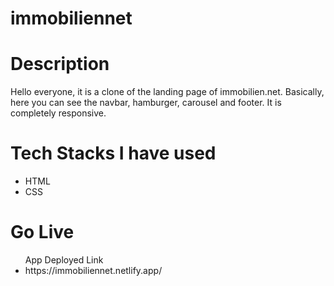 <h1>immobiliennet
<h1>

<h1>Description</h1>
<p>Hello everyone, it is a clone of the landing page of immobilien.net. Basically, here you can see the navbar, hamburger, carousel and footer. It is completely responsive.</p>

<h1>Tech Stacks I have used</h1>

<ul>
  <li>HTML</li>
  <li>CSS</li>
</ul>

<h1>Go Live</h1>
<ul>App Deployed Link
<li>https://immobiliennet.netlify.app/</li>
</ul>

